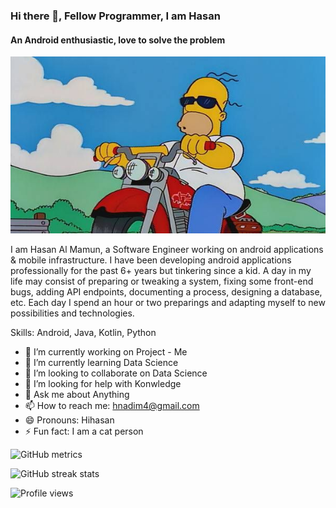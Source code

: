 ### Hi there 👋, Fellow Programmer, I am Hasan
#### An Android enthusiastic, love to solve the problem
![An Android enthusiastic, love to solve the problem](https://github.com/hihasan/hihasan/blob/master/homer.jpeg)

I am Hasan Al Mamun, a Software Engineer working on android applications & mobile infrastructure. I have been developing android applications professionally for the past 6+ years but tinkering since a kid. A day in my life may consist of preparing or tweaking a system, fixing some front-end bugs, adding API endpoints, documenting a process, designing a database, etc. Each day I spend an hour or two preparings and adapting myself to new possibilities and technologies.

Skills: Android, Java, Kotlin, Python

- 🔭 I’m currently working on Project - Me 
- 🌱 I’m currently learning Data Science 
- 👯 I’m looking to collaborate on Data Science 
- 🤔 I’m looking for help with Konwledge 
- 💬 Ask me about Anything 
- 📫 How to reach me: hnadim4@gmail.com 
- 😄 Pronouns: Hihasan 
- ⚡ Fun fact: I am a cat person 

![GitHub metrics](https://metrics.lecoq.io/hihasan)  

![GitHub streak stats](https://github-readme-streak-stats.herokuapp.com/?user=hihasan)  

![Profile views](https://gpvc.arturio.dev/hihasan)  

